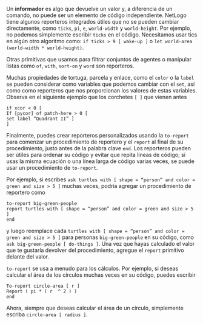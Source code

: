 ﻿Un **informador** es algo que devuelve un valor y, a diferencia de un comando, no puede ser un elemento de código independiente. NetLogo tiene algunos reporteros integrados útiles que no se pueden cambiar directamente, como `ticks`, `pi`, `e`, `world-width` y `world-height`. Por ejemplo, no podemos simplemente escribir `ticks` en el código. Necesitamos usar tics en algún otro algoritmo como: `if ticks > 9 [ wake-up ]` o `let world-area (world-width * world-height)`.

Otras primitivas que usamos para filtrar conjuntos de agentes o manipular listas como `of`, `with`, `sort-on` y `word` son reporteros.

Muchas propiedades de tortuga, parcela y enlace, como el `color` o la `label` se pueden considerar como variables que podemos cambiar con el `set`, así como como reporteros que nos proporcionan los valores de estas variables. Observa en el siguiente ejemplo que los corchetes `[ ]` que vienen antes 

```
if xcor < 0 [ 
If [pycor] of patch-here > 0 [ 
set label “Quadrant II” ] 
]
```
Finalmente, puedes crear reporteros personalizados usando la `to-report` para comenzar un procedimiento de reportero y el `report` al final de su procedimiento, justo antes de la palabra clave `end`. Los reporteros pueden ser útiles para ordenar su código y evitar que repita líneas de código; si usas la misma ecuación o una línea larga de código varias veces, se puede usar un procedimiento de `to-report`.

Por ejemplo, si escribes `ask turtles with [ shape = “person” and color = green and size > 5 ]` muchas veces, podría agregar un procedimiento de reportero como 

```
to-report big-green-people 
report turtles with [ shape = “person” and color = green and size > 5 ]
end
```

y luego reemplace cada `turtles with [ shape = “person” and color = green and size > 5 ]` para personas `big-green-people` en su código, como `ask big-green-people [ do-things ]`. Una vez que hayas calculado el valor que te gustaría devolver del procedimiento, agregue el `report` primitivo delante del valor.

`to-report` se usa a menudo para los cálculos. Por ejemplo, si deseas calcular el área de los círculos muchas veces en su código, puedes escribir 

```
To-report circle-area [ r ]
Report ( pi * ( r  ^ 2 ) )
end
```
Ahora, siempre que deseas calcular el área de un círculo, simplemente escriba `circle-area [ radius ]`.